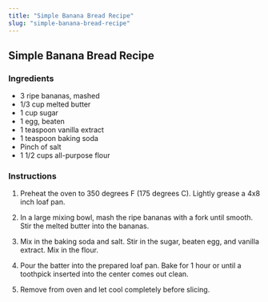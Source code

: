 ```yaml
---
title: "Simple Banana Bread Recipe"
slug: "simple-banana-bread-recipe"
---
```


## Simple Banana Bread Recipe

### Ingredients

- 3 ripe bananas, mashed
- 1/3 cup melted butter
- 1 cup sugar
- 1 egg, beaten
- 1 teaspoon vanilla extract
- 1 teaspoon baking soda
- Pinch of salt
- 1 1/2 cups all-purpose flour

### Instructions

1. Preheat the oven to 350 degrees F (175 degrees C). Lightly grease a 4x8 inch loaf pan.

2. In a large mixing bowl, mash the ripe bananas with a fork until smooth. Stir the melted butter into the bananas.

3. Mix in the baking soda and salt. Stir in the sugar, beaten egg, and vanilla extract. Mix in the flour.

4. Pour the batter into the prepared loaf pan. Bake for 1 hour or until a toothpick inserted into the center comes out clean.

5. Remove from oven and let cool completely before slicing.
